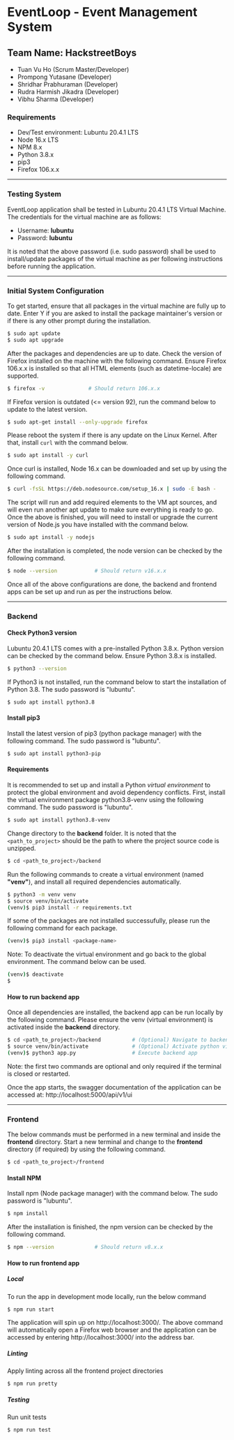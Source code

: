 # EventLoop - Event Management System

## Team Name: HackstreetBoys
- Tuan Vu Ho (Scrum Master/Developer)
- Prompong Yutasane (Developer)
- Shridhar Prabhuraman (Developer)
- Rudra Harmish Jikadra (Developer)
- Vibhu Sharma (Developer)

### Requirements
- Dev/Test environment: Lubuntu 20.4.1 LTS
- Node 16.x LTS
- NPM 8.x
- Python 3.8.x
- pip3
- Firefox 106.x.x
---
### Testing System
EventLoop application shall be tested in Lubuntu 20.4.1 LTS Virtual Machine. The credentials for the virtual machine are as follows:
- Username: **lubuntu**
- Password: **lubuntu**

It is noted that the above password (i.e. sudo password) shall be used to install/update packages of the virtual machine as per following instructions before running the application.

---
### Initial System Configuration
To get started, ensure that all packages in the virtual machine are fully up to date. Enter Y if you are asked to install the package maintainer's version or if there is any other prompt during the installation.
```bash
$ sudo apt update
$ sudo apt upgrade
```
After the packages and dependencies are up to date. Check the version of Firefox installed on the machine with the following command. Ensure Firefox 106.x.x is installed so that all HTML elements (such as datetime-locale) are supported.
```bash
$ firefox -v              # Should return 106.x.x
```

If Firefox version is outdated (<= version 92), run the command below to update to the latest version.
```bash
$ sudo apt-get install --only-upgrade firefox
```

Please reboot the system if there is any update on the Linux Kernel. After that, install `curl` with the command below.
```bash
$ sudo apt install -y curl
```

Once curl is installed, Node 16.x can be downloaded and set up by using the following command.
```bash
$ curl -fsSL https://deb.nodesource.com/setup_16.x | sudo -E bash -
```

The script will run and add required elements to the VM apt sources, and will even run another apt update to make sure everything is ready to go. Once the above is finished, you will need to install or upgrade the current version of Node.js you have installed with the command below.
```bash
$ sudo apt install -y nodejs
```

After the installation is completed, the node version can be checked by the following command.
```bash
$ node --version            # Should return v16.x.x

```

Once all of the above configurations are done, the backend and frontend apps can be set up and run as per the instructions below.

---

### Backend
#### Check Python3 version
Lubuntu 20.4.1 LTS comes with a pre-installed Python 3.8.x. Python version can be checked by the command below. Ensure Python 3.8.x is installed.
```bash
$ python3 --version
```
If Python3 is not installed, run the command below to start the installation of Python 3.8. The sudo password is "lubuntu".
```bash
$ sudo apt install python3.8
```

#### Install pip3
Install the latest version of pip3 (python package manager) with the following command. The sudo password is "lubuntu".
```bash
$ sudo apt install python3-pip
```

#### Requirements
It is recommended to set up and install a Python *virtual environment* to protect the global environment and avoid dependency conflicts.
First, install the virtual environment package python3.8-venv using the following command. The sudo password is "lubuntu".
```bash
$ sudo apt install python3.8-venv
```

Change directory to the **backend** folder. It is noted that the `<path_to_project>` should be the path to where the project source code is unzipped.
```bash
$ cd <path_to_project>/backend
```

Run the following commands to create a virtual environment (named **"venv"**), and install all required dependencies automatically.
```bash
$ python3 -m venv venv
$ source venv/bin/activate
(venv)$ pip3 install -r requirements.txt
```

If some of the packages are not installed successufully, please run the following command for each package.
```bash
(venv)$ pip3 install <package-name>
```

Note: To deactivate the virtual environment and go back to the global environment. The command below can be used.
```bash
(venv)$ deactivate
$
```

#### How to run backend app
Once all dependencies are installed, the backend app can be run locally by the following command. Please ensure the venv (virtual environment) is activated inside the **backend** directory.
```bash
$ cd <path_to_project>/backend          # (Optional) Navigate to backend folder if required
$ source venv/bin/activate              # (Optional) Activate python virtual environment
(venv)$ python3 app.py                  # Execute backend app
```
Note: the first two commands are optional and only required if the terminal is closed or restarted.

Once the app starts, the swagger documentation of the application can be accessed at: http://localhost:5000/api/v1/ui 

---
### Frontend
The below commands must be performed in a new terminal and inside the **frontend** directory. Start a new terminal and change to the **frontend** directory (if required) by using the following command.
```bash
$ cd <path_to_project>/frontend
```

#### Install NPM
Install npm (Node package manager) with the command below. The sudo password is "lubuntu".
```bash
$ npm install
```
After the installation is finished, the npm version can be checked by the following command.
```bash
$ npm --version             # Should return v8.x.x
```
#### How to run frontend app
##### Local
To run the app in development mode locally, run the below command
```bash
$ npm run start
```
The application will spin up on http://localhost:3000/. The above command will automatically open a Firefox web browser and the application can be accessed by entering http://localhost:3000/ into the address bar.

##### Linting
Apply linting across all the frontend project directories
```bash
$ npm run pretty
```

##### Testing
Run unit tests
```bash
$ npm run test
```


